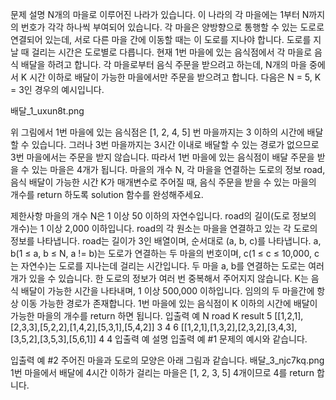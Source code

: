 문제 설명
N개의 마을로 이루어진 나라가 있습니다. 이 나라의 각 마을에는 1부터 N까지의 번호가 각각 하나씩 부여되어 있습니다. 각 마을은 양방향으로 통행할 수 있는 도로로 연결되어 있는데, 서로 다른 마을 간에 이동할 때는 이 도로를 지나야 합니다. 도로를 지날 때 걸리는 시간은 도로별로 다릅니다. 현재 1번 마을에 있는 음식점에서 각 마을로 음식 배달을 하려고 합니다. 각 마을로부터 음식 주문을 받으려고 하는데, N개의 마을 중에서 K 시간 이하로 배달이 가능한 마을에서만 주문을 받으려고 합니다. 다음은 N = 5, K = 3인 경우의 예시입니다.

배달_1_uxun8t.png

위 그림에서 1번 마을에 있는 음식점은 [1, 2, 4, 5] 번 마을까지는 3 이하의 시간에 배달할 수 있습니다. 그러나 3번 마을까지는 3시간 이내로 배달할 수 있는 경로가 없으므로 3번 마을에서는 주문을 받지 않습니다. 따라서 1번 마을에 있는 음식점이 배달 주문을 받을 수 있는 마을은 4개가 됩니다.
마을의 개수 N, 각 마을을 연결하는 도로의 정보 road, 음식 배달이 가능한 시간 K가 매개변수로 주어질 때, 음식 주문을 받을 수 있는 마을의 개수를 return 하도록 solution 함수를 완성해주세요.

제한사항
마을의 개수 N은 1 이상 50 이하의 자연수입니다.
road의 길이(도로 정보의 개수)는 1 이상 2,000 이하입니다.
road의 각 원소는 마을을 연결하고 있는 각 도로의 정보를 나타냅니다.
road는 길이가 3인 배열이며, 순서대로 (a, b, c)를 나타냅니다.
a, b(1 ≤ a, b ≤ N, a != b)는 도로가 연결하는 두 마을의 번호이며, c(1 ≤ c ≤ 10,000, c는 자연수)는 도로를 지나는데 걸리는 시간입니다.
두 마을 a, b를 연결하는 도로는 여러 개가 있을 수 있습니다.
한 도로의 정보가 여러 번 중복해서 주어지지 않습니다.
K는 음식 배달이 가능한 시간을 나타내며, 1 이상 500,000 이하입니다.
임의의 두 마을간에 항상 이동 가능한 경로가 존재합니다.
1번 마을에 있는 음식점이 K 이하의 시간에 배달이 가능한 마을의 개수를 return 하면 됩니다.
입출력 예
N	road	K	result
5	[[1,2,1],[2,3,3],[5,2,2],[1,4,2],[5,3,1],[5,4,2]]	3	4
6	[[1,2,1],[1,3,2],[2,3,2],[3,4,3],[3,5,2],[3,5,3],[5,6,1]]	4	4
입출력 예 설명
입출력 예 #1
문제의 예시와 같습니다.

입출력 예 #2
주어진 마을과 도로의 모양은 아래 그림과 같습니다.
배달_3_njc7kq.png
1번 마을에서 배달에 4시간 이하가 걸리는 마을은 [1, 2, 3, 5] 4개이므로 4를 return 합니다.
